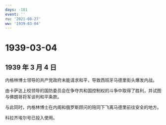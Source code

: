 ```yaml
---
days: -181
event: ''
ru: '2021-08-27'
ww: '1939-03-04'
---
```


# 1939-03-04

## 1939 年 3 月 4 日

内格林博士领导的共产党政府未能请求和平，导致西班牙马德里街头爆发内战。

由卡萨达上校领导的国防委员会在争夺共和国控制权的斗争中取得了胜利，并试图与佛朗哥将军谈判和平条款。

与此同时，内格林博士在内阁和俄罗斯顾问的陪同下飞离马德里前往安全的地方。

科拉齐埃尔号已投入使用。